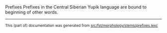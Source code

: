 Prefixes
Prefixes in the Central Siberian Yupik language are bound to beginning of other words.

* * *

<small>This (part of) documentation was generated from [src/fst/morphology/stems/prefixes.lexc](https://github.com/giellalt/lang-ess/blob/main/src/fst/morphology/stems/prefixes.lexc)</small>
